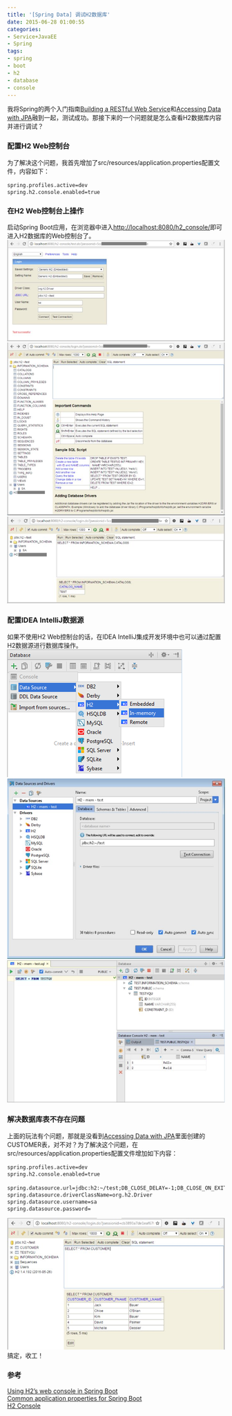 ```yaml
---
title: '[Spring Data] 调试H2数据库'
date: 2015-06-28 01:00:55
categories: 
- Service+JavaEE
- Spring
tags: 
- spring
- boot
- h2
- database
- console
---
```

我将Spring的两个入门指南[Building a RESTful Web Service](https://spring.io/guides/gs/rest-service/)和[Accessing Data with JPA](https://spring.io/guides/gs/accessing-data-jpa/)融到一起，测试成功。那接下来的一个问题就是怎么查看H2数据库内容并进行调试？

### 配置H2 Web控制台

为了解决这个问题，我首先增加了src/resources/application.properties配置文件，内容如下：
```
spring.profiles.active=dev
spring.h2.console.enabled=true
```

### 在H2 Web控制台上操作

启动Spring Boot应用，在浏览器中进入[http://localhost:8080/h2_console/](http://localhost:8080/h2_console/)即可进入H2数据库的Web控制台了。
![[Spring Data] 调试H2数据库](/images/2015/6/0026uWfMzy769goUOCC22.jpg)
![[Spring Data] 调试H2数据库](/images/2015/6/0026uWfMzy769gpdKYmbe.jpg)
![[Spring Data] 调试H2数据库](/images/2015/6/0026uWfMzy769gpWTbUbe.jpg)

### 配置IDEA IntelliJ数据源

如果不使用H2 Web控制台的话，在IDEA IntelliJ集成开发环境中也可以通过配置H2数据源进行数据库操作。
![[Spring Data] 调试H2数据库](/images/2015/6/0026uWfMzy769gGJCWg2c.png)
![[Spring Data] 调试H2数据库](/images/2015/6/0026uWfMzy769hRntus8c.jpg)
![[Spring Data] 调试H2数据库](/images/2015/6/0026uWfMzy769hRANbDe5.jpg)

### 解决数据库表不存在问题

上面的玩法有个问题，那就是没看到[Accessing Data with JPA](https://spring.io/guides/gs/accessing-data-jpa/)里面创建的CUSTOMER表，对不对？为了解决这个问题，在src/resources/application.properties配置文件增加如下内容：
```
spring.profiles.active=dev
spring.h2.console.enabled=true

spring.datasource.url=jdbc:h2:~/test;DB_CLOSE_DELAY=-1;DB_CLOSE_ON_EXIT=FALSE
spring.datasource.driverClassName=org.h2.Driver
spring.datasource.username=sa
spring.datasource.password=
```
![[Spring Data] 调试H2数据库](/images/2015/6/0026uWfMzy769mHXIyV7d.jpg)
搞定，收工！

### 参考

[Using H2’s web console in Spring Boot](http://docs.spring.io/spring-boot/docs/current/reference/html/boot-features-sql.html#boot-features-sql-h2-console)  
[Common application properties for Spring Boot](http://docs.spring.io/spring-boot/docs/current/reference/html/common-application-properties.html)  
[H2 Console](http://www.h2database.com/html/quickstart.html#h2_console)  